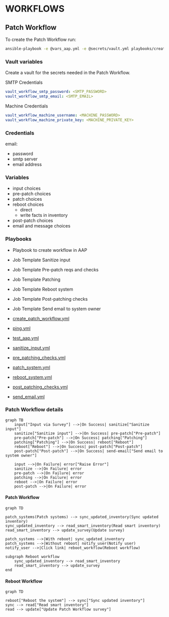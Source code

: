 # WORKFLOWS

## Patch Workflow

To create the Patch Workflow run:

``` bash
ansible-playbook -e @vars_aap.yml -e @secrets/vault.yml playbooks/create_patch_workflow.yml -v --ask-vault-pass
```

### Vault variables

Create a vault for the secrets needed in the Patch Workflow.

SMTP Credentials

``` yaml
vault_workflow_smtp_password: <SMTP_PASSWORD>
vault_workflow_smtp_email: <SMTP_EMAIL>
```

Machine Credentials

``` yaml
vault_workflow_machine_username: <MACHINE_PASSWORD>
vault_workflow_machine_private_key: <MACHINE_PRIVATE_KEY>
```

### Credentials

email:

- password
- smtp server
- email address

### Variables

- input choices
- pre-patch choices
- patch choices
- reboot choices
  - direct
  - write facts in inventory
- post-patch choices
- email and message choices

### Playbooks

- Playbook to create workflow in AAP
- Job Template Sanitize input
- Job Template Pre-patch reqs and checks
- Job Template Patching
- Job Template Reboot system
- Job Template Post-patching checks
- Job Template Send email to system owner

- [create_patch_workflow.yml](playbooks/create_patch_workflow.yml)
- [ping.yml](playbooks/ping.yml)
- [test_aap.yml](playbooks/test_aap.yml)
- [sanitize_input.yml](playbooks/sanitize_input.yml)
- [pre_patching_checks.yml](playbooks/pre_patching_checks.yml)
- [patch_system.yml](playbooks/patch_system.yml)
- [reboot_system.yml](playbooks/reboot_system.yml)
- [post_patching_checks.yml](playbooks/post_patching_checks.yml)
- [send_email.yml](playbooks/send_email.yml)

### Patch Workflow details

```mermaid
graph TB
    input["Input via Survey"] -->|On Success| sanitize["Sanitize input"]
    sanitize["Sanitize input"] -->|On Success| pre-patch["Pre-patch"]
    pre-patch["Pre-patch"] -->|On Success| patching["Patching"]
    patching["Patching"] -->|On Success| reboot["Reboot"]
    reboot["Reboot"] -->|On Success| post-patch["Post-patch"]
    post-patch["Post-patch"] -->|On Success| send-email["Send email to system owner"]

    input -->|On Failure| error["Raise Error"]
    sanitize -->|On Failure| error
    pre-patch -->|On Failure| error
    patching -->|On Failure| error
    reboot -->|On Failure| error
    post-patch -->|On Failure| error
```

#### Patch Workflow

```mermaid
graph TD

patch_systems(Patch systems) --> sync_updated_inventory(Sync updated inventory)
sync_updated_inventory --> read_smart_inventory(Read smart inventory)
read_smart_inventory --> update_survey(Update survey)

patch_systems -->|With reboot| sync_updated_inventory
patch_systems -->|Without reboot| notify_user(Notify user)
notify_user -->|Click link| reboot_workflow(Reboot workflow)

subgraph Reboot workflow
    sync_updated_inventory --> read_smart_inventory
    read_smart_inventory --> update_survey
end
```

#### Reboot Workflow

```mermaid
graph TD

reboot["Reboot the system"] --> sync["Sync updated inventory"]
sync --> read["Read smart inventory"]
read --> update["Update Patch Workflow survey"]
```

